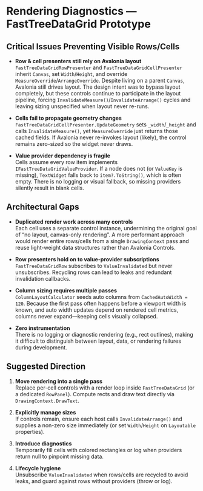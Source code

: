 # Rendering Diagnostics — FastTreeDataGrid Prototype

## Critical Issues Preventing Visible Rows/Cells
- **Row & cell presenters still rely on Avalonia layout**  
  `FastTreeDataGridRowPresenter` and `FastTreeDataGridCellPresenter` inherit `Canvas`, set `Width`/`Height`, and override `MeasureOverride`/`ArrangeOverride`. Despite living on a parent `Canvas`, Avalonia still drives layout. The design intent was to bypass layout completely, but these controls continue to participate in the layout pipeline, forcing `InvalidateMeasure()`/`InvalidateArrange()` cycles and leaving sizing unspecified when layout never re-runs.

- **Cells fail to propagate geometry changes**  
  `FastTreeDataGridCellPresenter.UpdateGeometry` sets `_width`/`_height` and calls `InvalidateMeasure()`, yet `MeasureOverride` just returns those cached fields. If Avalonia never re-invokes layout (likely), the control remains zero-sized so the widget never draws.

- **Value provider dependency is fragile**  
  Cells assume every row item implements `IFastTreeDataGridValueProvider`. If a node does not (or `ValueKey` is missing), `TextWidget` falls back to `item?.ToString()`, which is often empty. There is no logging or visual fallback, so missing providers silently result in blank cells.


## Architectural Gaps
- **Duplicated render work across many controls**  
  Each cell uses a separate control instance, undermining the original goal of “no layout, canvas-only rendering”. A more performant approach would render entire rows/cells from a single `DrawingContext` pass and reuse light-weight data structures rather than Avalonia Controls.

- **Row presenters hold on to value-provider subscriptions**  
  `FastTreeDataGridRow` subscribes to `ValueInvalidated` but never unsubscribes. Recycling rows can lead to leaks and redundant invalidation callbacks.

- **Column sizing requires multiple passes**  
  `ColumnLayoutCalculator` seeds auto columns from `CachedAutoWidth = 120`. Because the first pass often happens before a viewport width is known, and auto width updates depend on rendered cell metrics, columns never expand—keeping cells visually collapsed.

- **Zero instrumentation**  
  There is no logging or diagnostic rendering (e.g., rect outlines), making it difficult to distinguish between layout, data, or rendering failures during development.


## Suggested Direction
1. **Move rendering into a single pass**  
   Replace per-cell controls with a render loop inside `FastTreeDataGrid` (or a dedicated `RowPanel`). Compute rects and draw text directly via `DrawingContext.DrawText`.

2. **Explicitly manage sizes**  
   If controls remain, ensure each host calls `InvalidateArrange()` and supplies a non-zero size immediately (or set `Width`/`Height` on `Layoutable` properties).

3. **Introduce diagnostics**  
   Temporarily fill cells with colored rectangles or log when providers return null to pinpoint missing data.

4. **Lifecycle hygiene**  
   Unsubscribe `ValueInvalidated` when rows/cells are recycled to avoid leaks, and guard against rows without providers (throw or log).

